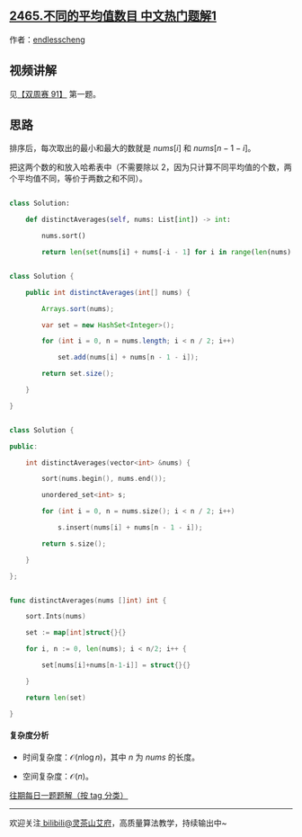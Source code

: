 ## [2465.不同的平均值数目 中文热门题解1](https://leetcode.cn/problems/number-of-distinct-averages/solutions/100000/by-endlesscheng-z7t8)

作者：[endlesscheng](https://leetcode.cn/u/endlesscheng)
## 视频讲解

见[【双周赛 91】](https://www.bilibili.com/video/BV1gd4y1b7qj) 第一题。

## 思路

排序后，每次取出的最小和最大的数就是 $\textit{nums}[i]$ 和 $\textit{nums}[n-1-i]$。

把这两个数的和放入哈希表中（不需要除以 $2$，因为只计算不同平均值的个数，两个平均值不同，等价于两数之和不同）。

```py [sol-Python3]
class Solution:
    def distinctAverages(self, nums: List[int]) -> int:
        nums.sort()
        return len(set(nums[i] + nums[-i - 1] for i in range(len(nums) // 2)))
```

```java [sol-Java]
class Solution {
    public int distinctAverages(int[] nums) {
        Arrays.sort(nums);
        var set = new HashSet<Integer>();
        for (int i = 0, n = nums.length; i < n / 2; i++)
            set.add(nums[i] + nums[n - 1 - i]);
        return set.size();
    }
}
```

```cpp [sol-C++]
class Solution {
public:
    int distinctAverages(vector<int> &nums) {
        sort(nums.begin(), nums.end());
        unordered_set<int> s;
        for (int i = 0, n = nums.size(); i < n / 2; i++)
            s.insert(nums[i] + nums[n - 1 - i]);
        return s.size();
    }
};
```

```go [sol-Go]
func distinctAverages(nums []int) int {
	sort.Ints(nums)
	set := map[int]struct{}{}
	for i, n := 0, len(nums); i < n/2; i++ {
		set[nums[i]+nums[n-1-i]] = struct{}{}
	}
	return len(set)
}
```

#### 复杂度分析

- 时间复杂度：$\mathcal{O}(n\log n)$，其中 $n$ 为 $\textit{nums}$ 的长度。
- 空间复杂度：$\mathcal{O}(n)$。

[往期每日一题题解（按 tag 分类）](https://github.com/EndlessCheng/codeforces-go/blob/master/leetcode/SOLUTIONS.md)

---

欢迎关注[ biIibiIi@灵茶山艾府](https://space.bilibili.com/206214)，高质量算法教学，持续输出中~
